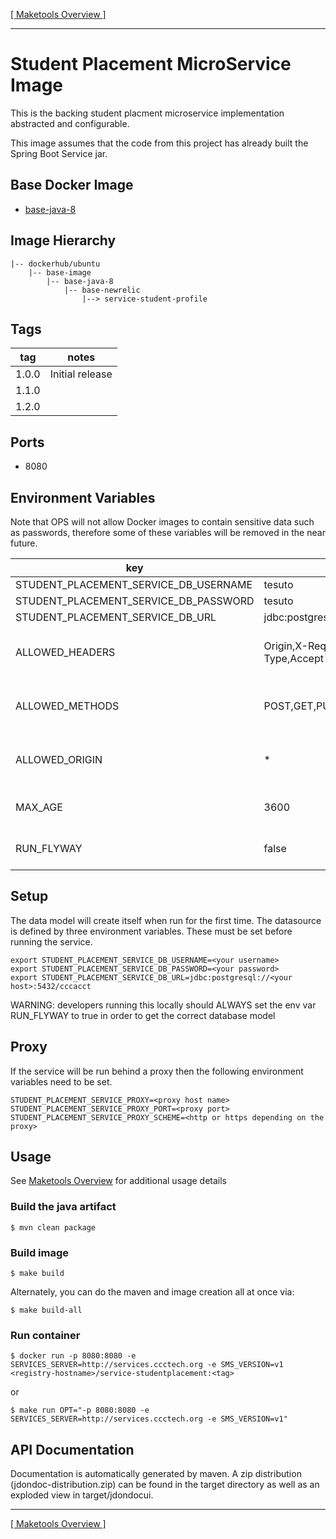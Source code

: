 [[ Maketools Overview ]](./maketools/)
***

# Student Placement MicroService Image

This is the backing student placment microservice implementation abstracted and configurable.

This image assumes that the code from this project has already built the Spring Boot Service jar.

## Base Docker Image

* [base-java-8](https://bitbucket.org/cccnext/docker-base-java/src/master/8/)

## Image Hierarchy

    |-- dockerhub/ubuntu 
        |-- base-image
            |-- base-java-8
                |-- base-newrelic
                    |--> service-student-profile

## Tags

tag   | notes
------|-----------------
1.0.0 | Initial release
1.1.0 | 
1.2.0 | 

## Ports

* 8080

## Environment Variables

Note that OPS will not allow Docker images to contain sensitive data such as passwords, therefore some of these variables will be removed in the near future.

key                                 | default value                               | description
------------------------------------|---------------------------------------------|--------------
STUDENT_PLACEMENT_SERVICE_DB_USERNAME | tesuto                                     | DB User
STUDENT_PLACEMENT_SERVICE_DB_PASSWORD | tesuto                                      | DB Password
STUDENT_PLACEMENT_SERVICE_DB_URL      | jdbc:postgresql://localhost:5432/tesuto    | Postgres DB Url
ALLOWED_HEADERS                     | Origin,X-Requested-With,Content-Type,Accept | Used for CORS. ** Do not put spaces between the values
ALLOWED_METHODS                     | POST,GET,PUT,OPTIONS,DELETE,HEAD            | Used for CORS. ** Do not put spaces between the values
ALLOWED_ORIGIN                      | *                                           | Used for CORS. ** Do not put spaces between the values
MAX_AGE                             | 3600                                        | Used for CORS. Time to live in seconds
RUN_FLYWAY                          | false                                       | Used for database version/migration


## Setup

The data model will create itself when run for the first time. The datasource is defined by three environment variables. These must be set before running the service. 

```shell
export STUDENT_PLACEMENT_SERVICE_DB_USERNAME=<your username>
export STUDENT_PLACEMENT_SERVICE_DB_PASSWORD=<your password>
export STUDENT_PLACEMENT_SERVICE_DB_URL=jdbc:postgresql://<your host>:5432/cccacct
```

WARNING: developers running this locally should ALWAYS set the env var RUN_FLYWAY to true in order to get the correct database model

## Proxy
If the service will be run behind a proxy then the following environment variables need to be set.

```shell
STUDENT_PLACEMENT_SERVICE_PROXY=<proxy host name>
STUDENT_PLACEMENT_SERVICE_PROXY_PORT=<proxy port>
STUDENT_PLACEMENT_SERVICE_PROXY_SCHEME=<http or https depending on the proxy>
```

## Usage

See [Maketools Overview](./maketools/) for additional usage details

### Build the java artifact
```shell
$ mvn clean package
```

### Build image
```shell
$ make build
```

Alternately, you can do the maven and image creation all at once via:
```shell
$ make build-all
```

### Run container
```shell
$ docker run -p 8080:8080 -e SERVICES_SERVER=http://services.ccctech.org -e SMS_VERSION=v1 <registry-hostname>/service-studentplacement:<tag>
```
or
```shell
$ make run OPT="-p 8080:8080 -e SERVICES_SERVER=http://services.ccctech.org -e SMS_VERSION=v1"
```

## API Documentation
Documentation is automatically generated by maven. A zip distribution (jdondoc-distribution.zip) can be found in the target directory as well as an exploded view in target/jdondocui.

***
[[ Maketools Overview ]](./maketools/)
